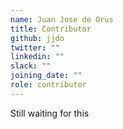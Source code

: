 ```yaml
---
name: Juan Jose de Orus
title: Contributor
github: jjdo
twitter: ""
linkedin: ""
slack: ""
joining_date: ""
role: contributor
---
```


Still waiting for this
